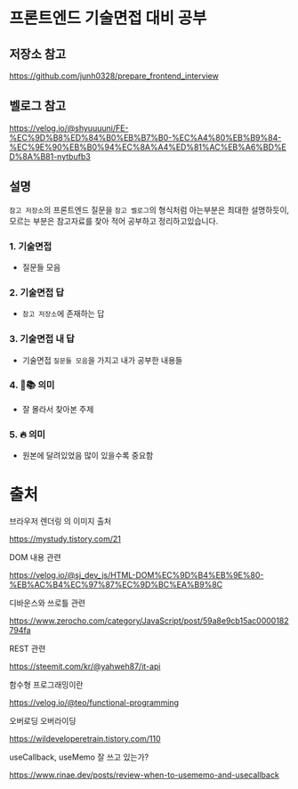 # 프론트엔드 기술면접 대비 공부

## 저장소 참고

https://github.com/junh0328/prepare_frontend_interview

## 벨로그 참고

https://velog.io/@shyuuuuni/FE-%EC%9D%B8%ED%84%B0%EB%B7%B0-%EC%A4%80%EB%B9%84-%EC%9E%90%EB%B0%94%EC%8A%A4%ED%81%AC%EB%A6%BD%ED%8A%B81-nytbufb3

## 설명

`참고 저장소`의 프론트엔드 질문을 `참고 벨로그`의 형식처럼 아는부분은 최대한 설명하듯이, 모르는 부분은 참고자료를 찾아 적어 공부하고 정리하고있습니다.

### 1. 기술면접

-   질문들 모음

### 2. 기술면접 답

-   `참고 저장소`에 존재하는 답

### 3. 기술면접 내 답

-   기술면접 `질문들 모음`을 가지고 내가 공부한 내용들

### 4. 👀📚 의미

-   잘 몰라서 찾아본 주제

### 5. 🔥 의미

-   원본에 달려있었음 많이 있을수록 중요함

# 출처

브라우저 렌더링 의 이미지 출처

https://mystudy.tistory.com/21

DOM 내용 관련

https://velog.io/@sj_dev_js/HTML-DOM%EC%9D%B4%EB%9E%80-%EB%AC%B4%EC%97%87%EC%9D%BC%EA%B9%8C

디바운스와 쓰로틀 관련

https://www.zerocho.com/category/JavaScript/post/59a8e9cb15ac0000182794fa

REST 관련

https://steemit.com/kr/@yahweh87/it-api

함수형 프로그래밍이란

https://velog.io/@teo/functional-programming

오버로딩 오버라이딩

https://wildeveloperetrain.tistory.com/110

useCallback, useMemo 잘 쓰고 있는가?

https://www.rinae.dev/posts/review-when-to-usememo-and-usecallback
